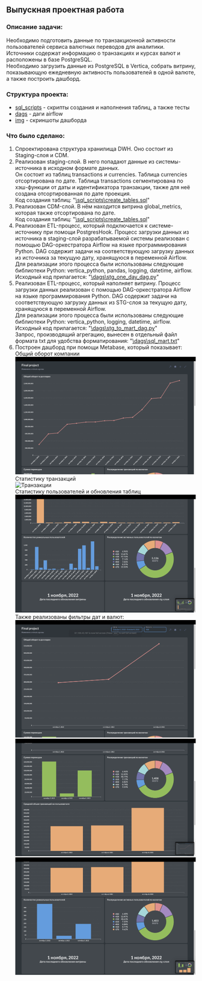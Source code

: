 ## Выпускная проектная работа 

### Описание задачи:
Необходимо подготовить данные по транзакционной активности пользователей сервиса валютных переводов для аналитики.\
Источники содержат информацию о транзакциях и курсах валют и расположены в базе PostgreSQL.\
Необходимо загрузить данные из PostgreSQL в Vertica, собрать витрину, показывающую ежедневную активность пользователей в одной валюте, а также построить дашборд. 

### Структура проекта:
* [sql_scripts](https://github.com/PonomarevVladimir/Portfolio/tree/main/vertica_project/sql_scripts) - скрипты создания и наполнения таблиц, а также тесты
* [dags](https://github.com/PonomarevVladimir/Portfolio/tree/main/vertica_project/dags) - даги airflow
* [img](https://github.com/PonomarevVladimir/Portfolio/tree/main/vertica_project/img) - скриншоты дашборда

### Что было сделано:
1. Спроектирована структура хранилища DWH. Оно состоит из Staging-слоя и CDM.
2. Реализован staging-слой. В него попадают данные из системы-источника в исходном формате данных.\
Он состоит из таблиц transactions и currencies. Таблица currencies отсортирована по дате. Таблица transactions сегментирована по хэш-функции от даты и идентификатора транзакции, также для неё создана отсортированная по дате проекция.\
Код создания таблиц: "[\sql_scripts\create_tables.sql](https://github.com/PonomarevVladimir/Portfolio/blob/main/vertica_project/sql_scripts/create_tables.sql)"
3. Реализован CDM-слой. В нём находится витрина global_metrics, которая также отсортирована по дате.\
Код создания таблиц: "[\sql_scripts\create_tables.sql](https://github.com/PonomarevVladimir/Portfolio/blob/main/vertica_project/sql_scripts/create_tables.sql)"
4. Реализован ETL-процесс, который подключается к системе-источнику при помощи PostgresHook. Процесс загрузки данных из источника в staging-слой разрабатываемой системы реализован с помощью DAG-оркестратора Airflow на языке программирования Python. DAG содержит задачи на соответствующую загрузку данных из источника за текущую дату, хранящуюся в переменной Airflow.\
Для реализации этого процесса были использованы следующие библиотеки Python: vertica_python, pandas, logging, datetime, airflow.\
Исходный код прилагается: "[\dags\stg_one_day_dag.py](https://github.com/PonomarevVladimir/Portfolio/blob/main/vertica_project/dags/stg_one_day_dag.py)"
5. Реализован ETL-процесс, который наполняет витрину. Процесс загрузки данных реализован с помощью DAG-оркестратора Airflow на языке программирования Python. DAG содержит задачи на соответствующую загрузку данных из STG-слоя за текущую дату, хранящуюся в переменной Airflow.\
Для реализации этого процесса были использованы следующие библиотеки Python: vertica_python, logging, datetime, airflow.\
Исходный код прилагается: "[\dags\stg_to_mart_dag.py](https://github.com/PonomarevVladimir/Portfolio/blob/main/vertica_project/dags/stg_to_mart_dag.py)"\
Запрос, производящий агрегацию, вынесен в отдельный файл формата txt для удобства форматирования: "[\dags\sql_mart.txt](https://github.com/PonomarevVladimir/Portfolio/blob/main/vertica_project/dags/sql_mart.txt)"
6. Построен дашборд при помощи Metabase, который показывает:\
Общий оборот компании\
![Оборот](https://github.com/PonomarevVladimir/Portfolio/blob/main/vertica_project/img/Screenshot%202023-06-20%20at%2011.49.33.png)\
Статистику транзакций\
![Транзакции](https://github.com/PonomarevVladimir/de-project-final/blob/main/src/img/Screenshot%202023-06-20%20at%2011.49.39.png)\
Статистику пользователей и обновления таблиц\
![Пользователи](https://github.com/PonomarevVladimir/Portfolio/blob/main/vertica_project/img/Screenshot%202023-06-20%20at%2011.49.43.png)\
Также реализованы фильтры дат и валют:\
![Оборот с фильтрами](https://github.com/PonomarevVladimir/Portfolio/blob/main/vertica_project/img/Screenshot%202023-06-20%20at%2011.50.30.png)\
![Транзакции с фильтрами](https://github.com/PonomarevVladimir/Portfolio/blob/main/vertica_project/img/Screenshot%202023-06-20%20at%2011.50.34.png)\
![Пользователи с фильтрами](https://github.com/PonomarevVladimir/Portfolio/blob/main/vertica_project/img/Screenshot%202023-06-20%20at%2011.50.38.png)
